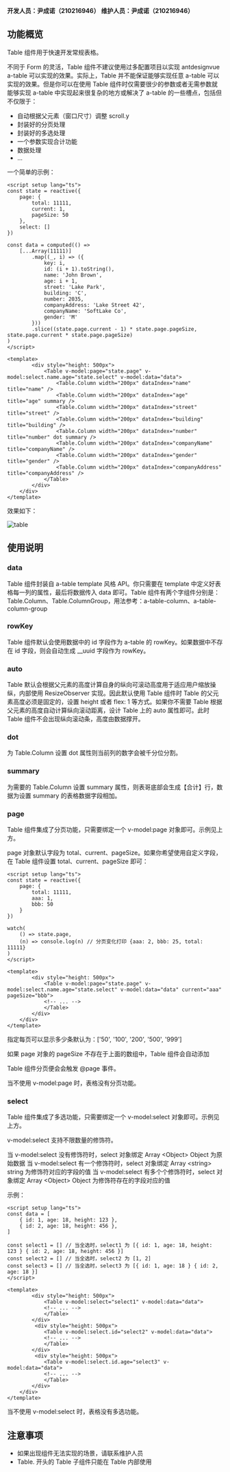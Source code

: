 **开发人员：尹成诺（210216946）**
**维护人员：尹成诺（210216946）**

## 功能概览

Table 组件用于快速开发常规表格。

不同于 Form 的灵活，Table 组件不建议使用过多配置项目以实现 antdesignvue a-table 可以实现的效果。实际上，Table 并不能保证能够实现任意 a-table 可以实现的效果。但是你可以在使用 Table 组件时仅需要很少的参数或者无需参数就能够实现 a-table 中实现起来很复杂的地方或解决了 a-table 的一些槽点，包括但不仅限于：

-   自动根据父元素（窗口尺寸）调整 scroll.y
-   封装好的分页处理
-   封装好的多选处理
-   一个参数实现合计功能
-   数据处理
-   ...

一个简单的示例：

```vue
<script setup lang="ts">
const state = reactive({
    page: {
        total: 11111,
        current: 1,
        pageSize: 50
    },
    select: []
})

const data = computed(() =>
    [...Array(11111)]
        .map((_, i) => ({
            key: i,
            id: (i + 1).toString(),
            name: 'John Brown',
            age: i + 1,
            street: 'Lake Park',
            building: 'C',
            number: 2035,
            companyAddress: 'Lake Street 42',
            companyName: 'SoftLake Co',
            gender: 'M'
        }))
        .slice((state.page.current - 1) * state.page.pageSize, state.page.current * state.page.pageSize)
)
</script>

<template>
        <div style="height: 500px">
            <Table v-model:page="state.page" v-model:select.name.age="state.select" v-model:data="data">
                <Table.Column width="200px" dataIndex="name" title="name" />
                <Table.Column width="200px" dataIndex="age" title="age" summary />
                <Table.Column width="200px" dataIndex="street" title="street" />
                <Table.Column width="200px" dataIndex="building" title="building" />
                <Table.Column width="200px" dataIndex="number" title="number" dot summary />
                <Table.Column width="200px" dataIndex="companyName" title="companyName" />
                <Table.Column width="200px" dataIndex="gender" title="gender" />
                <Table.Column width="200px" dataIndex="companyAddress" title="companyAddress" />
            </Table>
        </div>
    </div>
</template>
```

效果如下：

![table](/img/table.jpg)

## 使用说明

### data

Table 组件封装自 a-table template 风格 API。你只需要在 template 中定义好表格每一列的属性，最后将数据传入 data 即可。Table 组件有两个字组件分别是：Table.Column、Table.ColumnGroup，用法参考：a-table-column、a-table-column-group

### rowKey

Table 组件默认会使用数据中的 id 字段作为 a-table 的 rowKey。如果数据中不存在 id 字段，则会自动生成 \_\_uuid 字段作为 rowKey。

### auto

Table 默认会根据父元素的高度计算自身的纵向可滚动高度用于适应用户缩放操纵，内部使用 ResizeObserver 实现。因此默认使用 Table 组件时 Table 的父元素高度必须是固定的，设置 height 或者 flex: 1 等方式。如果你不需要 Table 根据父元素的高度自动计算纵向滚动距离，设计 Table 上的 auto 属性即可。此时 Table 组件不会出现纵向滚动条，高度由数据撑开。

### dot

为 Table.Column 设置 dot 属性则当前列的数字会被千分位分割。

### summary

为需要的 Table.Column 设置 summary 属性，则表哥底部会生成【合计】行，数据为设置 summary 的表格数据字段相加。

### page

Table 组件集成了分页功能，只需要绑定一个 v-model:page 对象即可。示例见上方。

page 对象默认字段为 total、current、pageSize。如果你希望使用自定义字段，在 Table 组件设置 total、current、pageSize 即可：

```vue
<script setup lang="ts">
const state = reactive({
    page: {
        total: 11111,
        aaa: 1,
        bbb: 50
    }
})

watch(
    () => state.page,
    (n) => console.log(n) // 分页变化打印 {aaa: 2, bbb: 25, total: 11111}
)
</script>

<template>
        <div style="height: 500px">
            <Table v-model:page="state.page" v-model:select.name.age="state.select" v-model:data="data" current="aaa" pageSize="bbb">
            <!-- ... -->
            </Table>
        </div>
    </div>
</template>
```

指定每页可以显示多少条默认为：['50', '100', '200', '500', '999']

如果 page 对象的 pageSize 不存在于上面的数组中，Table 组件会自动添加

Table 组件分页便会会触发 @page 事件。

当不使用 v-model:page 时，表格没有分页功能。

### select

Table 组件集成了多选功能，只需要绑定一个 v-model:select 对象即可。示例见上方。

v-model:select 支持不限数量的修饰符。

当 v-model:select 没有修饰符时，select 对象绑定 Array \<Object\> Object 为原始数据
当 v-model:select 有一个修饰符时，select 对象绑定 Array \<string\> string 为修饰符对应的字段的值
当 v-model:select 有多个个修饰符时，select 对象绑定 Array \<Object\> Object 为修饰符存在的字段对应的值

示例：

```vue
<script setup lang="ts">
const data = [
    { id: 1, age: 18, height: 123 },
    { id: 2, age: 18, height: 456 },
]

const select1 = [] // 当全选时，select1 为 [{ id: 1, age: 18, height: 123 } { id: 2, age: 18, height: 456 }]
const select2 = [] // 当全选时，select2 为 [1, 2]
const select3 = [] // 当全选时，select3 为 [{ id: 1, age: 18 } { id: 2, age: 18 }]
</script>

<template>
        <div style="height: 500px">
            <Table v-model:select="select1" v-model:data="data">
            <!-- ... -->
            </Table>
        </div>
         <div style="height: 500px">
            <Table v-model:select.id="select2" v-model:data="data">
            <!-- ... -->
            </Table>
        </div>
         <div style="height: 500px">
            <Table v-model:select.id.age="select3" v-model:data="data">
            <!-- ... -->
            </Table>
        </div>
    </div>
</template>
```

当不使用 v-model:select 时，表格没有多选功能。

## 注意事项

-   如果出现组件无法实现的场景，请联系维护人员
-   Table. 开头的 Table 子组件只能在 Table 内部使用
